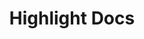 ---
title: Highlight Docs
slug: docs
createdAt: 2021-09-10T17:54:08.000Z
updatedAt: 2022-08-18T22:36:12.000Z
---